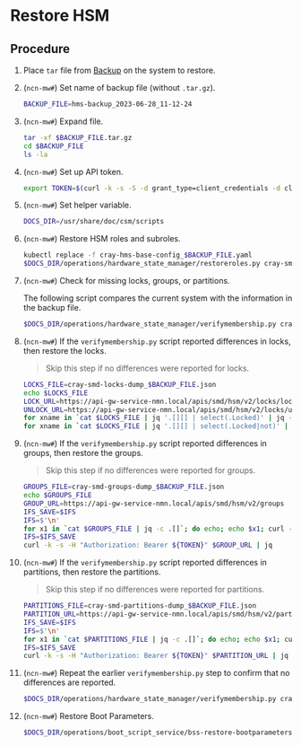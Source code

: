 # Restore HSM

## Procedure

1. Place `tar` file from [Backup](Backup_HMS.md) on the system to restore.

1. (`ncn-mw#`) Set name of backup file (without `.tar.gz`).

    ```bash
    BACKUP_FILE=hms-backup_2023-06-28_11-12-24
    ```

1. (`ncn-mw#`) Expand file.

    ```bash
    tar -xf $BACKUP_FILE.tar.gz
    cd $BACKUP_FILE
    ls -la
    ```

1. (`ncn-mw#`) Set up API token.

    ```bash
    export TOKEN=$(curl -k -s -S -d grant_type=client_credentials -d client_id=admin-client -d client_secret=$(kubectl get secrets admin-client-auth -o jsonpath='{.data.client-secret}' | base64 -d) https://api-gw-service-nmn.local/keycloak/realms/shasta/protocol/openid-connect/token | jq -r '.access_token')
    ```

1. (`ncn-mw#`) Set helper variable.

    ```bash
    DOCS_DIR=/usr/share/doc/csm/scripts
    ```

1. (`ncn-mw#`) Restore HSM roles and subroles.

    ```bash
    kubectl replace -f cray-hms-base-config_$BACKUP_FILE.yaml
    $DOCS_DIR/operations/hardware_state_manager/restoreroles.py cray-smd-components-dump_$BACKUP_FILE.json
    ```

1. (`ncn-mw#`) Check for missing locks, groups, or partitions.

    The following script compares the current system with the information in the backup file.

    ```bash
    $DOCS_DIR/operations/hardware_state_manager/verifymembership.py cray-smd-memberships-dump_$BACKUP_FILE.json
    ```

1. (`ncn-mw#`) If the `verifymembership.py` script reported differences in locks, then restore the locks.

    > Skip this step if no differences were reported for locks.

    ```bash
    LOCKS_FILE=cray-smd-locks-dump_$BACKUP_FILE.json
    echo $LOCKS_FILE
    LOCK_URL=https://api-gw-service-nmn.local/apis/smd/hsm/v2/locks/lock
    UNLOCK_URL=https://api-gw-service-nmn.local/apis/smd/hsm/v2/locks/unlock
    for xname in `cat $LOCKS_FILE | jq '.[][] | select(.Locked)' | jq -r .ID`; do echo; echo $xname; curl -k -s -H "Authorization: Bearer ${TOKEN}" --header "Content-Type: application/json" -d '{"ComponentIDs":["'$xname'"], "Verify":false}' $LOCK_URL; done
    for xname in `cat $LOCKS_FILE | jq '.[][] | select(.Locked|not)' | jq -r .ID`; do echo; echo $xname; curl -k -s -H "Authorization: Bearer ${TOKEN}" --header "Content-Type: application/json" -d '{"ComponentIDs":["'$xname'"], "Verify":false}' $UNLOCK_URL; done
    ```

1. (`ncn-mw#`) If the `verifymembership.py` script reported differences in groups, then restore the groups.

    > Skip this step if no differences were reported for groups.

    ```bash
    GROUPS_FILE=cray-smd-groups-dump_$BACKUP_FILE.json
    echo $GROUPS_FILE
    GROUP_URL=https://api-gw-service-nmn.local/apis/smd/hsm/v2/groups
    IFS_SAVE=$IFS
    IFS=$'\n'
    for x1 in `cat $GROUPS_FILE | jq -c .[]`; do echo; echo $x1; curl -k -s -H "Authorization: Bearer ${TOKEN}" --header "Content-Type: application/json" -d "$x1" $GROUP_URL; done
    IFS=$IFS_SAVE
    curl -k -s -H "Authorization: Bearer ${TOKEN}" $GROUP_URL | jq
    ```

1. (`ncn-mw#`) If the `verifymembership.py` script reported differences in partitions, then restore the partitions.

    > Skip this step if no differences were reported for partitions.

    ```bash
    PARTITIONS_FILE=cray-smd-partitions-dump_$BACKUP_FILE.json
    PARTITION_URL=https://api-gw-service-nmn.local/apis/smd/hsm/v2/partitions
    IFS_SAVE=$IFS
    IFS=$'\n'
    for x1 in `cat $PARTITIONS_FILE | jq -c .[]`; do echo; echo $x1; curl -k -s -H "Authorization: Bearer ${TOKEN}" --header "Content-Type: application/json" -d "$x1" $PARTITION_URL;  done
    IFS=$IFS_SAVE
    curl -k -s -H "Authorization: Bearer ${TOKEN}" $PARTITION_URL | jq
    ```

1. (`ncn-mw#`) Repeat the earlier `verifymembership.py` step to confirm that no differences are reported.

    ```bash
    $DOCS_DIR/operations/hardware_state_manager/verifymembership.py cray-smd-memberships-dump_$BACKUP_FILE.json
    ```
1. (`ncn-mw#`) Restore Boot Parameters.

    ```bash
    $DOCS_DIR/operations/boot_script_service/bss-restore-bootparameters.sh cray-bss-boot-parameters-dump_hms-backup_$BACKUP_FILE.json
    ```
